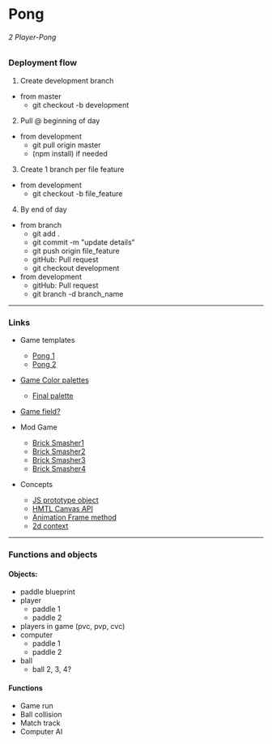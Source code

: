 # Pong
###### 2 Player-Pong


### Deployment flow

1. Create development branch
  - from master
    - git checkout -b development
2. Pull @ beginning of day
  - from development
    - git pull origin master
    - (npm install) if needed
3. Create 1 branch per file feature
  - from development
    - git checkout -b file_feature
4. By end of day
  - from branch
    - git add .
    - git commit -m "update details"
    - git push origin file_feature
    - gitHub: Pull request
    - git checkout development
  - from development
    - gitHub: Pull request
    - git branch -d branch_name

---

### Links

- Game templates
  - [Pong 1](https://robots.thoughtbot.com/pong-clone-in-javascript#getting-started)
  - [Pong 2](http://codeincomplete.com/posts/javascript-pong/)
- [Game Color palettes](http://www.color-hex.com/color-palettes/)
  - [Final palette](http://www.color-hex.com/color-palette/25496)
- [Game field?](http://www.newenglandsealcoating.com/images/tennis-court-dimensions2.gif)
- Mod Game
  - [Brick Smasher1](https://github.com/sagardave/Brick-Breaker-Game)
  - [Brick Smasher2](https://github.com/jesselpalmer/brick-breaker)
  - [Brick Smasher3](https://github.com/TheNewStyles/javascript-game)
  - [Brick Smasher4](https://developer.mozilla.org/en-US/docs/Games/Tutorials/2D_Breakout_game_pure_JavaScript)

- Concepts
  - [JS prototype object](http://www.javascriptkit.com/javatutors/proto.shtml)
  - [HMTL Canvas API](https://developer.mozilla.org/en-US/docs/Web/API/Canvas_API)
  - [Animation Frame method](https://developer.mozilla.org/en-US/docs/Web/API/window/requestAnimationFrame)
  - [2d context](https://developer.mozilla.org/en-US/docs/Web/API/CanvasRenderingContext2D)

---

### Functions and objects

#### Objects:
- paddle blueprint
- player
  - paddle 1
  - paddle 2
- players in game (pvc, pvp, cvc)
- computer
  - paddle 1
  - paddle 2
- ball
  - ball 2, 3, 4?

#### Functions
- Game run
- Ball collision
- Match track
- Computer AI
